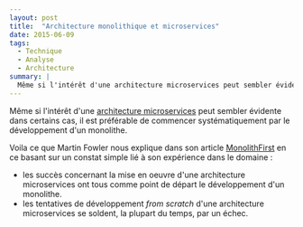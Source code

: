 ```yaml
---
layout: post
title:  "Architecture monolithique et microservices"
date: 2015-06-09
tags:
  - Technique
  - Analyse
  - Architecture
summary: |
  Même si l'intérêt d'une architecture microservices peut sembler évidente dans certains cas, il est préférable de commencer systématiquement par le développement d'un monolithe.
---
```


Même si l'intérêt d'une [architecture microservices](http://martinfowler.com/articles/microservices.html) peut sembler évidente dans certains cas, il est préférable de commencer systématiquement par le développement d'un monolithe.

Voila ce que Martin Fowler nous explique dans son article  [MonolithFirst](http://martinfowler.com/bliki/MonolithFirst.html) en ce basant sur un constat simple lié à son expérience dans le domaine :

* les succès concernant la mise en oeuvre d'une architecture microservices ont tous comme point de départ le développement d'un monolithe.
* les tentatives de développement *from scratch* d'une architecture microservices se soldent, la plupart du temps, par un échec.
